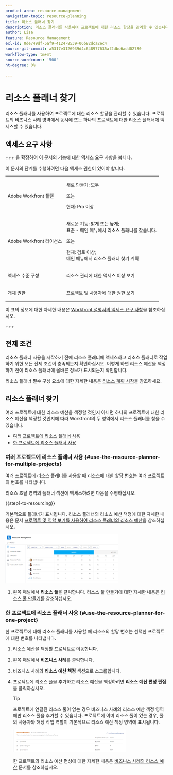 ```yaml
---
product-area: resource-management
navigation-topic: resource-planning
title: 리소스 플래너 찾기
description: 리소스 플래너를 사용하여 프로젝트에 대한 리소스 할당을 관리할 수 있습니다. 프로젝트의 비즈니스 사례 영역에서 동시에 또는 하나의 프로젝트에 대한 리소스 플래너에 액세스할 수 있습니다.
author: Lisa
feature: Resource Management
exl-id: 0de749df-5af9-4124-8539-06b82dca2ec4
source-git-commit: a5317e3126939d4c648977635af2dbc6add02780
workflow-type: tm+mt
source-wordcount: '500'
ht-degree: 0%

---
```


# 리소스 플래너 찾기

<!--
<p data-mc-conditions="QuicksilverOrClassic.Draft mode">(This came off this article: draft that content in the article when this comes live: /Content/Resource Mgmt/Resource Planning/get-started-resource-planner.html)</p>
-->

리소스 플래너를 사용하여 프로젝트에 대한 리소스 할당을 관리할 수 있습니다. 프로젝트의 비즈니스 사례 영역에서 동시에 또는 하나의 프로젝트에 대한 리소스 플래너에 액세스할 수 있습니다.

## 액세스 요구 사항

+++ 을 확장하여 이 문서의 기능에 대한 액세스 요구 사항을 봅니다.

이 문서의 단계를 수행하려면 다음 액세스 권한이 있어야 합니다.

<table style="table-layout:auto"> 
 <col> 
 <col> 
 <tbody> 
  <tr> 
   <td role="rowheader">Adobe Workfront 플랜</td> 
   <td><p>새로 만들기: 모두</p>
       <p>또는</p>
       <p>현재: Pro 이상</p> </td> 
  </tr> 
  <tr> 
   <td role="rowheader">Adobe Workfront 라이선스</td> 
   <td><p>새로운 기능: 밝게 또는 높게;</br>
          표준 - 메인 메뉴에서 리소스 플래너를 찾습니다.</p>
       <p>또는</p>
       <p>현재: 검토 이상;</br>
       메인 메뉴에서 리소스 플래너 찾기 계획</p></td>
  </tr> 
  <tr> 
   <td role="rowheader">액세스 수준 구성</td> 
   <td> <p>리소스 관리에 대한 액세스 이상 보기</p> </td> 
  </tr> 
  <tr> 
   <td role="rowheader">개체 권한</td> 
   <td> <p>프로젝트 및 사용자에 대한 권한 보기 </p> </td> 
  </tr> 
 </tbody> 
</table>

이 표의 정보에 대한 자세한 내용은 [Workfront 설명서의 액세스 요구 사항](/help/quicksilver/administration-and-setup/add-users/access-levels-and-object-permissions/access-level-requirements-in-documentation.md)을 참조하십시오.

+++

## 전제 조건

리소스 플래너 사용을 시작하기 전에 리소스 플래너에 액세스하고 리소스 플래너로 작업하기 위한 모든 전제 조건이 충족되는지 확인하십시오. 이렇게 하면 리소스 예산을 책정하기 전에 리소스 플래너에 올바른 정보가 표시되는지 확인합니다.

리소스 플래너 필수 구성 요소에 대한 자세한 내용은 [리소스 계획 시작](../../resource-mgmt/resource-planning/get-started-resource-planning.md)을 참조하세요.

## 리소스 플래너 찾기

<!--
<p data-mc-conditions="QuicksilverOrClassic.Draft mode">(this was moved from the get-started-resource-planner article)</p>
-->

여러 프로젝트에 대한 리소스 예산을 책정할 것인지 아니면 하나의 프로젝트에 대한 리소스 예산을 책정할 것인지에 따라 Workfront의 두 영역에서 리소스 플래너를 찾을 수 있습니다.

* [여러 프로젝트에 리소스 플래너 사용](#use-the-resource-planner-for-multiple-projects)
* [한 프로젝트에 리소스 플래너 사용](#use-the-resource-planner-for-one-project)

### 여러 프로젝트에 리소스 플래너 사용 {#use-the-resource-planner-for-multiple-projects}

여러 프로젝트에 리소스 플래너를 사용할 때 리소스에 대한 할당 번호는 여러 프로젝트의 번호를 나타냅니다.

리소스 조달 영역의 플래너 섹션에 액세스하려면 다음을 수행하십시오.

{{step1-to-resourcing}}

기본적으로 플래너가 표시됩니다.  리소스 플래너의 리소스 예산 책정에 대한 자세한 내용은 문서 [프로젝트 및 역할 보기를 사용하여 리소스 플래너의 리소스 예산](../../resource-mgmt/resource-planning/budget-resources-project-role-views-resource-planner.md)을 참조하십시오.

![](assets/qs-resource-management-area-with-planner-as-default-350x152.png)

1. 왼쪽 패널에서 **리소스 풀**을 클릭합니다.
리소스 풀 만들기에 대한 자세한 내용은 [리소스 풀 만들기](../../resource-mgmt/resource-planning/resource-pools/create-resource-pools.md)를 참조하십시오.

### 한 프로젝트에 리소스 플래너 사용 {#use-the-resource-planner-for-one-project}

한 프로젝트에 대해 리소스 플래너를 사용할 때 리소스의 할당 번호는 선택한 프로젝트에 대한 번호를 나타냅니다.

1. 리소스 예산을 책정할 프로젝트로 이동합니다.
1. 왼쪽 패널에서 **비즈니스 사례**&#x200B;를 클릭합니다.
1. 비즈니스 사례의 **리소스 예산 책정** 섹션으로 스크롤합니다.
1. 프로젝트에 리소스 풀을 추가하고 리소스 예산을 책정하려면 **리소스 예산 편성 편집**&#x200B;을 클릭하십시오.

   >[!TIP]
   >
   >프로젝트에 연결된 리소스 풀이 없는 경우 비즈니스 사례의 리소스 예산 책정 영역에만 리소스 풀을 추가할 수 있습니다. 프로젝트에 이미 리소스 풀이 있는 경우, 풀의 사용자와 해당 작업 역할이 기본적으로 리소스 예산 책정 영역에 표시됩니다.

   ![](assets/resource-budgeting-area-on-project-350x70.png)

   한 프로젝트의 리소스 예산 편성에 대한 자세한 내용은 [비즈니스 사례의 리소스 예산](../../manage-work/projects/define-a-business-case/budget-resources-in-business-case.md) 문서를 참조하십시오.
